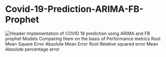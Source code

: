 # Covid-19-Prediction-ARIMA-FB-Prophet
![Header](https://github.com/krishnan166/krishnan166/blob/main/covid-19.jpeg)
Implementation of COVID 19 prediction using ARIMA and FB prophet Models
Comparing them on the basis of Performance metrics
Root Mean Square Error
Absolute Mean Error
Root Relative squared error
Mean Absolute percentage error
